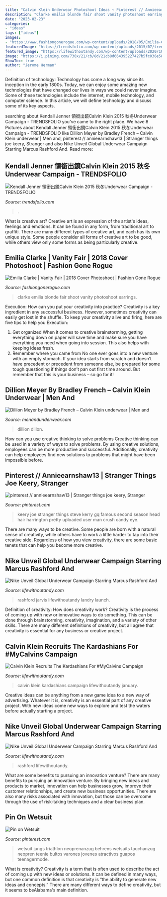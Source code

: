 ```yaml
---
title: "Calvin Klein Underwear Photoshoot Ideas ~ Pinterest // Annieearnshaw13"
description: "Clarke emilia blonde fair shoot vanity photoshoot earrings"
date: "2023-02-23"
categories:
- "ideas"
tags: ["ideas"]
images:
- "https://www.fashiongonerogue.com/wp-content/uploads/2018/05/Emilia-Clarke-Photoshoot06.jpg"
featuredImage: "https://trendsfolio.com/wp-content/uploads/2015/07/trendsfolio-kendall-jenner-strips-down-for-calvin-klein-fall-winter-2015-01.jpg"
featured_image: "https://lifewithoutandy.com/wp-content/uploads/2020/10/LWA-3-15.jpg"
image: "https://i.pinimg.com/736x/21/cb/8d/21cb8d664395227427b5fc036e5857c0.jpg"
ShowToc: true
author: "Jerome Herman"
---
```



Definition of technology:
Technology has come a long way since its inception in the early 1800s. Today, we can enjoy some amazing new technologies that have changed our lives in ways we could never imagine. Some of these technologies include the internet, mobile technology, and computer science. In this article, we will define technology and discuss some of its key aspects.

	

		
searching about Kendall Jenner 領銜出鏡Calvin Klein 2015 秋冬Underwear Campaign - TRENDSFOLIO you've came to the right place. We have 8 Pictures about Kendall Jenner 領銜出鏡Calvin Klein 2015 秋冬Underwear Campaign - TRENDSFOLIO like Dillion Meyer by Bradley French – Calvin Klein underwear | Men and, pinterest // annieearnshaw13 | Stranger things joe keery, Stranger and also Nike Unveil Global Underwear Campaign Starring Marcus Rashford And. Read more:
		
    
## Kendall Jenner 領銜出鏡Calvin Klein 2015 秋冬Underwear Campaign - TRENDSFOLIO

<img loading=lazy src="https://trendsfolio.com/wp-content/uploads/2015/07/trendsfolio-kendall-jenner-strips-down-for-calvin-klein-fall-winter-2015-01.jpg" onerror="this.onerror=null;this.src='https://tse2.mm.bing.net/th?id=OIP.nAPH3Jm0sRnHvY9s7LdruQHaLH&amp;pid=15.1';" alt="Kendall Jenner 領銜出鏡Calvin Klein 2015 秋冬Underwear Campaign - TRENDSFOLIO">

_Source: trendsfolio.com_

>. 

	

What is creative art?
Creative art is an expression of the artist's ideas, feelings and emotions. It can be found in any form, from traditional art to graffiti. There are many different types of creative art, and each has its own unique style. Some people consider all forms of creative art to be good, while others view only some forms as being particularly creative.

    
## Emilia Clarke | Vanity Fair | 2018 Cover Photoshoot | Fashion Gone Rogue

<img loading=lazy src="https://www.fashiongonerogue.com/wp-content/uploads/2018/05/Emilia-Clarke-Photoshoot06.jpg" onerror="this.onerror=null;this.src='https://tse3.mm.bing.net/th?id=OIP.9DZsnHERiC1lQRi3HD-2lAHaJ4&amp;pid=15.1';" alt="Emilia Clarke | Vanity Fair | 2018 Cover Photoshoot | Fashion Gone Rogue">

_Source: fashiongonerogue.com_

>clarke emilia blonde fair shoot vanity photoshoot earrings. 

	

Execution: How can you put your creativity into practice?
Creativity is a key ingredient in any successful business. However, sometimes creativity can easily get lost in the shuffle. To keep your creativity alive and firing, here are five tips to help you Execution:
1. Get organized
When it comes to creative brainstorming, getting everything down on paper will save time and make sure you have everything you need when going into session. This also helps with keeping ideas fresh.
2. Remember where you came from
No one ever goes into a new venture with an empty stomach. If your idea starts from scratch and doesn’t have precedent or precedent from someone else, be prepared for some tough questioning if things don’t pan out first time around. But remember that this is your business – so go for it!

    
## Dillion Meyer By Bradley French – Calvin Klein Underwear | Men And

<img loading=lazy src="https://www.menandunderwear.com/wp-content/uploads/2019/02/Dillion-Meyer-by-Bradley-French-–-Calvin-Klein-underwear-08-768x1023.jpg" onerror="this.onerror=null;this.src='https://tse1.mm.bing.net/th?id=OIP.ehdN1Q4eYIQYPpxvxbxHUgHaJ3&amp;pid=15.1';" alt="Dillion Meyer by Bradley French – Calvin Klein underwear | Men and">

_Source: menandunderwear.com_

>dillion dillon. 

	

How can you use creative thinking to solve problems
Creative thinking can be used in a variety of ways to solve problems. By using creative solutions, employees can be more productive and successful. Additionally, creativity can help employees find new solutions to problems that might have been impossible before.

    
## Pinterest // Annieearnshaw13 | Stranger Things Joe Keery, Stranger

<img loading=lazy src="https://i.pinimg.com/originals/84/1b/f9/841bf987a4f7610519cf99a67f6cedd8.jpg" onerror="this.onerror=null;this.src='https://tse1.mm.bing.net/th?id=OIP.aLnLe5zOmufCv9KGHuPONAHaJ3&amp;pid=15.1';" alt="pinterest // annieearnshaw13 | Stranger things joe keery, Stranger">

_Source: pinterest.com_

>keery joe stranger things steve kerry gq famous second season head hair harrington pretty uploaded user man crush candy eye. 

	

There are many ways to be creative. Some people are born with a natural sense of creativity, while others have to work a little harder to tap into their creative side. Regardless of how you view creativity, there are some basic tenets that can help you become more creative.

    
## Nike Unveil Global Underwear Campaign Starring Marcus Rashford And

<img loading=lazy src="https://lifewithoutandy.com/wp-content/uploads/2020/10/LWA-5-15.jpg" onerror="this.onerror=null;this.src='https://tse1.mm.bing.net/th?id=OIP.ZyL46p-Gh9wsNjUy8xdlvQHaE8&amp;pid=15.1';" alt="Nike Unveil Global Underwear Campaign Starring Marcus Rashford And">

_Source: lifewithoutandy.com_

>rashford jarvis lifewithoutandy landry launch. 

	

Definition of creativity: How does creativity work?
Creativity is the process of coming up with new or innovative ways to do something. This can be done through brainstorming, creativity, imagination, and a variety of other skills. There are many different definitions of creativity, but all agree that creativity is essential for any business or creative project.

    
## Calvin Klein Recruits The Kardashians For #MyCalvins Campaign

<img loading=lazy src="https://lifewithoutandy.com/wp-content/uploads/2018/01/calvin-klein-S18-02-underwearjeans_PR03-1024x731.jpg" onerror="this.onerror=null;this.src='https://tse2.mm.bing.net/th?id=OIP.Sdc5QBqmMIV6RuiJQBMmgQHaFS&amp;pid=15.1';" alt="Calvin Klein Recruits The Kardashians For #MyCalvins Campaign">

_Source: lifewithoutandy.com_

>calvin klein kardashians campaign lifewithoutandy january. 

	

Creative ideas can be anything from a new game idea to a new way of advertising. Whatever it is, creativity is an essential part of any creative project. With new ideas come new ways to explore and test the waters before actually starting a project.

    
## Nike Unveil Global Underwear Campaign Starring Marcus Rashford And

<img loading=lazy src="https://lifewithoutandy.com/wp-content/uploads/2020/10/LWA-3-15.jpg" onerror="this.onerror=null;this.src='https://tse4.mm.bing.net/th?id=OIP.t8ajzTaxwSWdg0njCJhGPAHaJ2&amp;pid=15.1';" alt="Nike Unveil Global Underwear Campaign Starring Marcus Rashford And">

_Source: lifewithoutandy.com_

>rashford lifewithoutandy. 

	

What are some benefits to pursuing an innovation venture?
There are many benefits to pursuing an innovation venture. By bringing new ideas and products to market, innovation can help businesses grow, improve their customer relationships, and create new business opportunities. There are also many risks associated with innovation, but those can be overcome through the use of risk-taking techniques and a clear business plan.

    
## Pin On Wetsuit

<img loading=lazy src="https://i.pinimg.com/736x/21/cb/8d/21cb8d664395227427b5fc036e5857c0.jpg" onerror="this.onerror=null;this.src='https://tse1.mm.bing.net/th?id=OIP.xHaP1ohCG-gRILBv_wNoXgHaQc&amp;pid=15.1';" alt="Pin on Wetsuit">

_Source: pinterest.com_

>wetsuit jungs triathlon neoprenanzug behrens wetsuits tauchanzug neopren teenie bultos varones jovenes atractivos guapos teenagermode. 

	

What is creativity?
Creativity is a term that is often used to describe the act of coming up with new ideas or solutions. It can be defined in many ways, but one common definition is that creativity is “the ability to generate new ideas and concepts.” There are many different ways to define creativity, but it seems to beAlabama's main definition.

